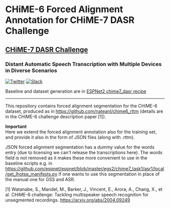 # CHiME-6 Forced Alignment Annotation for CHiME-7 DASR Challenge


## [CHiME-7 DASR Challenge](https://www.chimechallenge.org/current/task1/index) 
### Distant Automatic Speech Transcription with Multiple Devices in Diverse Scenarios

[![Twitter](https://img.shields.io/twitter/url/https/twitter.com/chimechallenge.svg?style=social&label=Follow%20%40chimechallenge)](https://twitter.com/chimechallenge)
[![Slack][slack-badge]][slack-invite]


Baseline and dataset generation are in [ESPNet2 chime7_dasr recipe](https://github.com/espnet/espnet/tree/master/egs2/chime7_task1/asr1)

---
This repository contains forced alignment segmentation for the CHiME-6 dataset, 
produced as in https://github.com/nateanl/chime6_rttm (details are in the CHiME-6 challenge description paper [1]).

**Important** <br>
Here we extend the forced alignment annotation also for the training set, and provide it also in the form of 
JSON files (along with .rttm).

JSON forced alignment segmentation has a dummy value for the words entry 
(due to licensing we can't release the transcriptions here). 
The words field is not removed as it makes these more convenient to use in the baseline scripts 
e.g. in https://github.com/espnet/espnet/blob/master/egs2/chime7_task1/asr1/local/get_lhotse_manifests.py 
if one wants to use this segmentation in place of the manual one for GSS and ASR. 

[1] Watanabe, S., Mandel, M., Barker, J., Vincent, E., Arora, A., Chang, X., et al. CHiME-6 challenge: Tackling multispeaker speech recognition for unsegmented recordings. <https://arxiv.org/abs/2004.09249> <br>

[slack-badge]: https://img.shields.io/badge/slack-chat-green.svg?logo=slack
[slack-invite]: https://join.slack.com/t/chime-fey5388/shared_invite/zt-1oha0gedv-JEUr1mSztR7~iK9AxM4HOA
[twitter]: https://twitter.com/chimechallenge<h2>References</h2>


